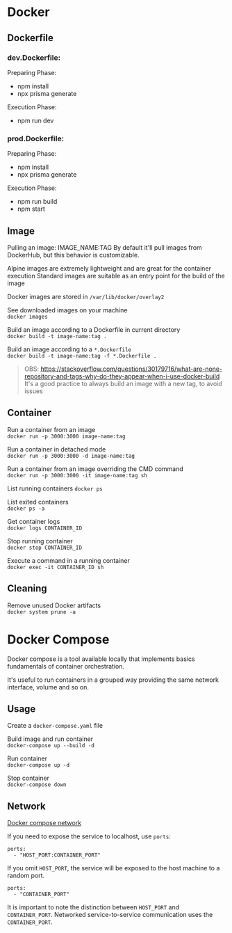 # Docker

## Dockerfile

### dev.Dockerfile:

Preparing Phase:

-   npm install
-   npx prisma generate

Execution Phase:

-   npm run dev

### prod.Dockerfile:

Preparing Phase:

-   npm install
-   npx prisma generate

Execution Phase:

-   npm run build
-   npm start

## Image

Pulling an image: IMAGE_NAME:TAG
By default it'll pull images from DockerHub, but this behavior is customizable.

Alpine images are extremely lightweight and are great for the container execution
Standard images are suitable as an entry point for the build of the image

Docker images are stored in `/var/lib/docker/overlay2`

See downloaded images on your machine  
`docker images`

Build an image according to a Dockerfile in current directory  
`docker build -t image-name:tag .`  

Build an image according to a `*.Dockerfile`  
`docker build -t image-name:tag -f *.Dockerfile .`  

> OBS: https://stackoverflow.com/questions/30179716/what-are-none-repository-and-tags-why-do-they-appear-when-i-use-docker-build
> It's a good practice to always build an image with a new tag, to avoid <none> issues

## Container

Run a container from an image  
`docker run -p 3000:3000 image-name:tag`

Run a container in detached mode  
`docker run -p 3000:3000 -d image-name:tag`

Run a container from an image overriding the CMD command  
`docker run -p 3000:3000 -it image-name:tag sh`  

List running containers
`docker ps`  

List exited containers  
`docker ps -a`  

Get container logs  
`docker logs CONTAINER_ID`  

Stop running container  
`docker stop CONTAINER_ID`  

Execute a command in a running container  
`docker exec -it CONTAINER_ID sh`  

## Cleaning

Remove unused Docker artifacts  
`docker system prune -a`  

# Docker Compose

Docker compose is a tool available locally that implements basics fundamentals of container orchestration.  

It's useful to run containers in a grouped way providing the same network interface, volume and so on.  

## Usage

Create a `docker-compose.yaml` file  

Build image and run container  
`docker-compose up --build -d`  

Run container  
`docker-compose up -d`  

Stop container  
`docker-compose down`  

## Network

[Docker compose network](https://docs.docker.com/compose/networking/)  

If you need to expose the service to localhost, use `ports`:  

```
ports:
  - "HOST_PORT:CONTAINER_PORT"
```
If you omit `HOST_PORT`, the service will be exposed to the host machine to a random port.  

```
ports:
  - "CONTAINER_PORT"
```

It is important to note the distinction between `HOST_PORT` and `CONTAINER_PORT`. Networked service-to-service communication uses the `CONTAINER_PORT`.  



